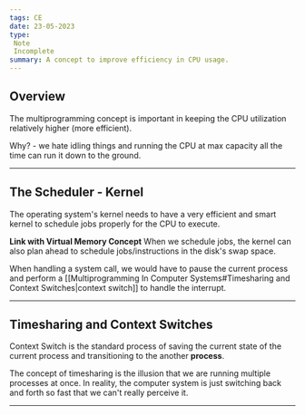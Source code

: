 ```yaml
---
tags: CE
date: 23-05-2023
type: 
 Note
 Incomplete
summary: A concept to improve efficiency in CPU usage.
---
```


## Overview

The multiprogramming concept is important in keeping the CPU utilization relatively higher (more efficient). 

Why? - we hate idling things and running the CPU at max capacity all the time can run it down to the ground.

---

## The Scheduler - Kernel
The operating system's kernel needs to have a very efficient and smart kernel to schedule jobs properly for the CPU to execute. 

**Link with Virtual Memory Concept**
When we schedule jobs, the kernel can also plan ahead to schedule jobs/instructions in the disk's swap space. 

When handling a system call, we would have to pause the current process and perform a [[Multiprogramming In Computer Systems#Timesharing and Context Switches|context switch]] to handle the interrupt.

---

## Timesharing and Context Switches

Context Switch is the standard process of saving the current state of the current process and transitioning to the another **process**.

The concept of timesharing is the illusion that we are running multiple processes at once. In reality, the computer system is just switching back and forth so fast that we can't really perceive it.

---


